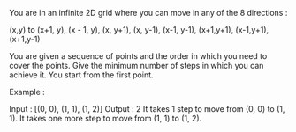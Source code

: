 
You are in an infinite 2D grid where you can move in any of the 8 directions :

 (x,y) to 
    (x+1, y), 
    (x - 1, y), 
    (x, y+1), 
    (x, y-1), 
    (x-1, y-1), 
    (x+1,y+1), 
    (x-1,y+1), 
    (x+1,y-1) 

You are given a sequence of points and the order in which you need to cover the points. Give the minimum number of steps in which you can achieve it. You start from the first point.

Example :

Input : [(0, 0), (1, 1), (1, 2)]
Output : 2
It takes 1 step to move from (0, 0) to (1, 1). It takes one more step to move from (1, 1) to (1, 2).
